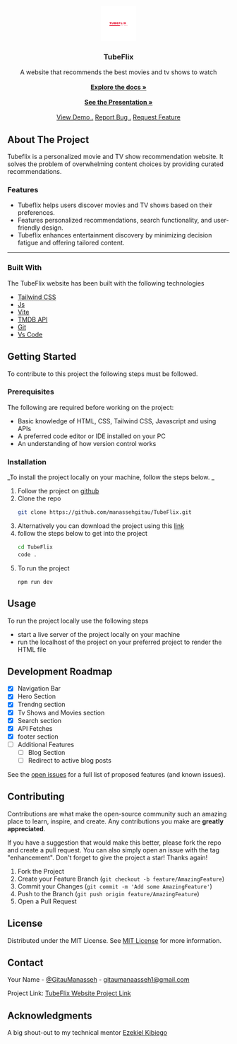 <br/>
<div align="center">
<a href="https://github.com/manassehgitau/TubeFlix">
<img src="./assets/icons/tubeflix-light-mode.png" alt="Logo" width="80" height="80">
</a>
<h3 align="center">TubeFlix</h3>
<p align="center">
A website that recommends the best movies and tv shows to watch
<br/>
<br/>
<a href="https://github.com/manassehgitau/TubeFlix/blob/main/README.md"><strong>Explore the docs »</strong></a>
 <br />
 <br />
<a href="https://www.canva.com/design/DAGgg8958MY/gGwfhmwu66pNvVxgnqSd4Q/view?utm_content=DAGgg8958MY&utm_campaign=designshare&utm_medium=link2&utm_source=uniquelinks&utlId=h6e6cb123be"><strong>See the Presentation »</strong></a>
<br/>
<br/>
<a href="https://capstone-02-zeta.vercel.app/">View Demo .</a>  
<a href="https://github.com/manassehgitau/TubeFlix/issues">Report Bug .</a>
<a href="https://github.com/manassehgitau/TubeFlix/issues">Request Feature</a>
</p>
</div>

## About The Project

 <!-- > An Image of the screenshot is added -->

<!-- ![Product Screenshot](./assets/imgs/hero.png) -->

Tubeflix is a   personalized movie and TV show recommendation website. It solves the problem of overwhelming content choices by providing curated recommendations.

### Features
- Tubeflix helps users discover movies and TV shows based on their preferences.
- Features personalized recommendations, search functionality, and user-friendly design.
- Tubeflix enhances entertainment discovery by minimizing decision fatigue and offering tailored content.

---


### Built With

The TubeFlix website has been built with the following technologies

- [Tailwind CSS]()
- [Js]()
- [Vite]()
- [TMDB API]()
- [Git]()
- [Vs Code]()

## Getting Started

To contribute to this project the following steps must be followed.

### Prerequisites

The following are required before working on the project:

- Basic knowledge of HTML, CSS, Tailwind CSS, Javascript and using APIs
- A preferred code editor or IDE installed on your PC
- An understanding of how version control works

### Installation

_To install the project locally on your machine, follow the steps below. _

1. Follow the project on [github](https://github.com/manassehgitau/TubeFlix)
2. Clone the repo
   ```sh
   git clone https://github.com/manassehgitau/TubeFlix.git
   ```
3. Alternatively you can download the project using this [link](https://github.com/manassehgitau/TubeFlix)
4. follow the steps below to get into the project
   ```bash
   cd TubeFlix
   code .
   ```
5. To run the project
      ```baseh
      npm run dev
      ```
      
## Usage

To run the project locally use the following steps

- start a live server of the project locally on your machine
- run the localhost of the project on your preferred project to render the HTML file

## Development Roadmap

- [x] Navigation Bar
- [x] Hero Section
- [x] Trendng section
- [x] Tv Shows and Movies section
- [x] Search section
- [x] API Fetches
- [x] footer section
- [ ] Additional Features
  - [ ] Blog Section
  - [ ] Redirect to active blog posts

See the [open issues](https://github.com/manassehgitau/TubeFlix/issues) for a full list of proposed features (and known issues).

## Contributing

Contributions are what make the open-source community such an amazing place to learn, inspire, and create. Any contributions you make are **greatly appreciated**.

If you have a suggestion that would make this better, please fork the repo and create a pull request. You can also simply open an issue with the tag "enhancement".
Don't forget to give the project a star! Thanks again!

1. Fork the Project
2. Create your Feature Branch (`git checkout -b feature/AmazingFeature`)
3. Commit your Changes (`git commit -m 'Add some AmazingFeature'`)
4. Push to the Branch (`git push origin feature/AmazingFeature`)
5. Open a Pull Request

## License

Distributed under the MIT License. See [MIT License](https://opensource.org/licenses/MIT) for more information.

## Contact

Your Name - [@GitauManasseh](https://twitter.com/GitauManasseh) - gitaumanaasseh1@gmail.com

Project Link: [TubeFlix Website Project Link](https://github.com/manassehgitau/TubeFlix)

## Acknowledgments

A big shout-out to my technical mentor
[Ezekiel Kibiego](https://github.com/ezekielkibiego)
